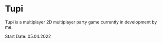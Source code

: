 # Tupi

Tupi is a multiplayer 2D multiplayer party game currently in development by me. 

Start Date: 05.04.2022
